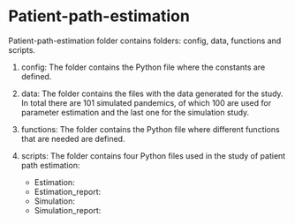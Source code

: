 # Patient-path-estimation
Patient-path-estimation folder contains folders: config, data, functions and scripts.

1. config: The folder contains the Python file where the constants are defined.

2. data: The folder contains the files with the data generated for the study. In total there are 101 simulated pandemics, of which 100 are used for parameter estimation and the last one for the simulation study.

3. functions: The folder contains the Python file where different functions that are needed are defined.

4. scripts: The folder contains four Python files used in the study of patient path estimation:
    - Estimation: 
    - Estimation_report: 
    - Simulation: 
    - Simulation_report: 

